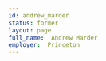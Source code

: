 ```yaml
---
id: andrew_marder
status: former
layout: page
full_name:  Andrew Marder
employer:  Princeton 
---
```

